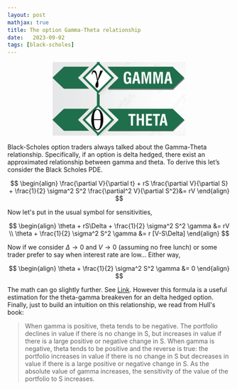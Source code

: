 ```yaml
---
layout: post
mathjax: true
title: The option Gamma-Theta relationship
date:   2023-09-02
tags: [black-scholes]
---
```

<center><img src="/images/2023-09-02/gamma-theta.png" width="300" /></center>

Black-Scholes option traders always talked about the Gamma-Theta relationship. Specifically, if an option is delta hedged, there exist an approximated relationship between gamma and theta. To derive this let’s consider the Black Scholes PDE.

$$
\begin{align}
\frac{\partial V}{\partial t} + rS \frac{\partial V}{\partial S} + \frac{1}{2} \sigma^2 S^2 \frac{\partial^2 V}{\partial S^2}&= rV
\end{align}
$$

Now let's put in the usual symbol for sensitivities,

$$
\begin{align}
\theta + rS\Delta + \frac{1}{2} \sigma^2 S^2 \gamma &= rV \\
\theta + \frac{1}{2} \sigma^2 S^2 \gamma &= r [V-S\Delta]
\end{align}
$$

Now if we consider $\Delta \to 0$ and $V \to 0$ (assuming no free lunch) or some trader prefer to say when interest rate are low... Either way,

$$
\begin{align}
\theta + \frac{1}{2} \sigma^2 S^2 \gamma &= 0
\end{align}
$$

The math can go slightly further. See [Link](https://quant.stackexchange.com/questions/67821/how-to-derive-the-relationship-between-gamma-and-theta). However this formula is a useful estimation for the theta-gamma breakeven for an delta hedged option. Finally, just to build an intuition on this relationship, we read from Hull's book:

> When gamma is positive, theta tends to be negative. The portfolio declines in value if there is no change in S, but increases in value if there is a large positive or negative change in S. When gamma is negative, theta tends to be positive and the reverse is true: the portfolio increases in value if there is no change in S but decreases in value if there is a large positive or negative change in S. As the absolute value of gamma increases, the sensitivity of the value of the portfolio to S increases.